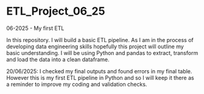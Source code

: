 # ETL_Project_06_25
06-2025 - My first ETL

In this repository. I will build a basic ETL pipeline. As I am in the process of developing data engineering skills hopefully this project will outline my basic understanding. I will be using Python and pandas to extract, transform and load the data into a clean dataframe.



20/06/2025: I checked my final outputs and found errors in my final table. However this is my first ETL pipeline in Python and so I will keep it there as a reminder to improve my coding and validation checks.
